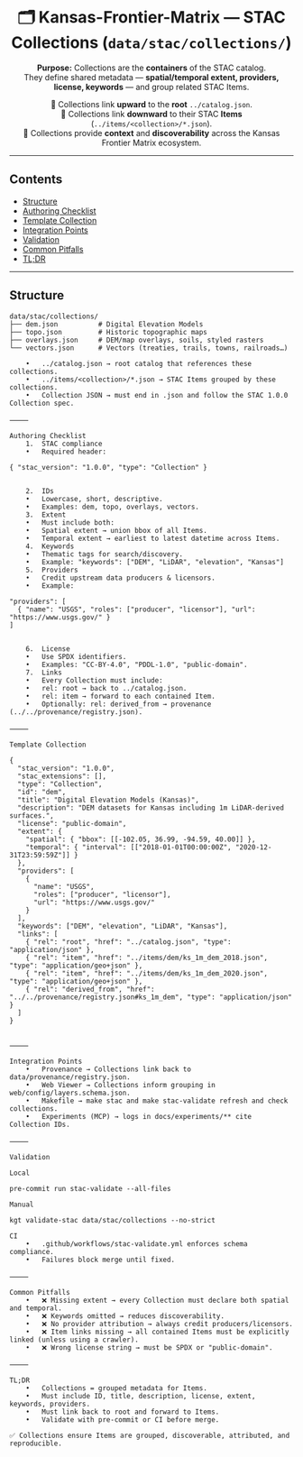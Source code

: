 <div align="center">

# 🗂️ Kansas-Frontier-Matrix — **STAC Collections** (`data/stac/collections/`)

**Purpose:** Collections are the **containers** of the STAC catalog.  
They define shared metadata — **spatial/temporal extent, providers, license, keywords** — and group related STAC Items.  

📌 Collections link **upward** to the **root** `../catalog.json`.  
📌 Collections link **downward** to their STAC **Items** (`../items/<collection>/*.json`).  
📌 Collections provide **context** and **discoverability** across the Kansas Frontier Matrix ecosystem.

</div>

---

## Contents

- [Structure](#structure)  
- [Authoring Checklist](#authoring-checklist)  
- [Template Collection](#template-collection)  
- [Integration Points](#integration-points)  
- [Validation](#validation)  
- [Common Pitfalls](#common-pitfalls)  
- [TL;DR](#tldr)  

---

## Structure

```text
data/stac/collections/
├── dem.json          # Digital Elevation Models
├── topo.json         # Historic topographic maps
├── overlays.json     # DEM/map overlays, soils, styled rasters
└── vectors.json      # Vectors (treaties, trails, towns, railroads…)

	•	../catalog.json → root catalog that references these collections.
	•	../items/<collection>/*.json → STAC Items grouped by these collections.
	•	Collection JSON → must end in .json and follow the STAC 1.0.0 Collection spec.

⸻

Authoring Checklist
	1.	STAC compliance
	•	Required header:

{ "stac_version": "1.0.0", "type": "Collection" }


	2.	IDs
	•	Lowercase, short, descriptive.
	•	Examples: dem, topo, overlays, vectors.
	3.	Extent
	•	Must include both:
	•	Spatial extent → union bbox of all Items.
	•	Temporal extent → earliest to latest datetime across Items.
	4.	Keywords
	•	Thematic tags for search/discovery.
	•	Example: "keywords": ["DEM", "LiDAR", "elevation", "Kansas"]
	5.	Providers
	•	Credit upstream data producers & licensors.
	•	Example:

"providers": [
  { "name": "USGS", "roles": ["producer", "licensor"], "url": "https://www.usgs.gov/" }
]


	6.	License
	•	Use SPDX identifiers.
	•	Examples: "CC-BY-4.0", "PDDL-1.0", "public-domain".
	7.	Links
	•	Every Collection must include:
	•	rel: root → back to ../catalog.json.
	•	rel: item → forward to each contained Item.
	•	Optionally: rel: derived_from → provenance (../../provenance/registry.json).

⸻

Template Collection

{
  "stac_version": "1.0.0",
  "stac_extensions": [],
  "type": "Collection",
  "id": "dem",
  "title": "Digital Elevation Models (Kansas)",
  "description": "DEM datasets for Kansas including 1m LiDAR-derived surfaces.",
  "license": "public-domain",
  "extent": {
    "spatial": { "bbox": [[-102.05, 36.99, -94.59, 40.00]] },
    "temporal": { "interval": [["2018-01-01T00:00:00Z", "2020-12-31T23:59:59Z"]] }
  },
  "providers": [
    {
      "name": "USGS",
      "roles": ["producer", "licensor"],
      "url": "https://www.usgs.gov/"
    }
  ],
  "keywords": ["DEM", "elevation", "LiDAR", "Kansas"],
  "links": [
    { "rel": "root", "href": "../catalog.json", "type": "application/json" },
    { "rel": "item", "href": "../items/dem/ks_1m_dem_2018.json", "type": "application/geo+json" },
    { "rel": "item", "href": "../items/dem/ks_1m_dem_2020.json", "type": "application/geo+json" },
    { "rel": "derived_from", "href": "../../provenance/registry.json#ks_1m_dem", "type": "application/json" }
  ]
}


⸻

Integration Points
	•	Provenance → Collections link back to data/provenance/registry.json.
	•	Web Viewer → Collections inform grouping in web/config/layers.schema.json.
	•	Makefile → make stac and make stac-validate refresh and check collections.
	•	Experiments (MCP) → logs in docs/experiments/** cite Collection IDs.

⸻

Validation

Local

pre-commit run stac-validate --all-files

Manual

kgt validate-stac data/stac/collections --no-strict

CI
	•	.github/workflows/stac-validate.yml enforces schema compliance.
	•	Failures block merge until fixed.

⸻

Common Pitfalls
	•	❌ Missing extent → every Collection must declare both spatial and temporal.
	•	❌ Keywords omitted → reduces discoverability.
	•	❌ No provider attribution → always credit producers/licensors.
	•	❌ Item links missing → all contained Items must be explicitly linked (unless using a crawler).
	•	❌ Wrong license string → must be SPDX or "public-domain".

⸻

TL;DR
	•	Collections = grouped metadata for Items.
	•	Must include ID, title, description, license, extent, keywords, providers.
	•	Must link back to root and forward to Items.
	•	Validate with pre-commit or CI before merge.

✅ Collections ensure Items are grouped, discoverable, attributed, and reproducible.

